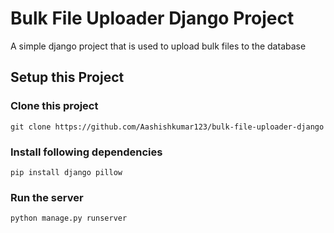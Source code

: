 # Bulk File Uploader Django Project
A simple django project that is used to upload bulk files to the database

## Setup this Project

### Clone this project
```
git clone https://github.com/Aashishkumar123/bulk-file-uploader-django
```

### Install following dependencies
```
pip install django pillow
```

### Run the server
```
python manage.py runserver
```
